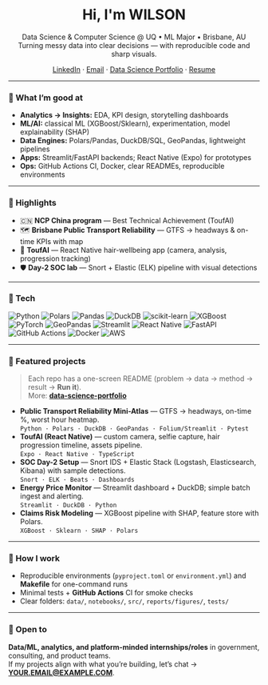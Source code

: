 <!-- Social preview: 1280×640 image with your name + tagline works great -->

<h1 align="center">Hi, I'm WILSON</h1>
<p align="center">
  Data Science & Computer Science @ UQ • ML Major • Brisbane, AU  
  <br/>
  Turning messy data into clear decisions — with reproducible code and sharp visuals.
</p>

<p align="center">
  <a href="https://www.linkedin.com/in/YOUR-LINKEDIN/">LinkedIn</a> ·
  <a href="mailto:YOUR.EMAIL@EXAMPLE.COM">Email</a> ·
  <a href="https://github.com/YOURUSERNAME/data-science-portfolio">Data Science Portfolio</a> ·
  <a href="https://YOUR-SITE-OR-RESUME">Resume</a>
</p>

---

### 🚀 What I’m good at
- **Analytics → Insights:** EDA, KPI design, storytelling dashboards
- **ML/AI:** classical ML (XGBoost/Sklearn), experimentation, model explainability (SHAP)
- **Data Engines:** Polars/Pandas, DuckDB/SQL, GeoPandas, lightweight pipelines
- **Apps:** Streamlit/FastAPI backends; React Native (Expo) for prototypes
- **Ops:** GitHub Actions CI, Docker, clear READMEs, reproducible environments

---

### 🌟 Highlights
- 🇨🇳 **NCP China program** — Best Technical Achievement (ToufAI)
- 🗺️ **Brisbane Public Transport Reliability** — GTFS → headways & on-time KPIs with map
- 📱 **ToufAI** — React Native hair-wellbeing app (camera, analysis, progression tracking)
- 🛡️ **Day-2 SOC lab** — Snort + Elastic (ELK) pipeline with visual detections

---

### 🧰 Tech
<p>
  <img alt="Python" src="https://img.shields.io/badge/Python-–-?logo=python&logoColor=white&labelColor=306998&color=306998">
  <img alt="Polars" src="https://img.shields.io/badge/Polars-–-?logo=polars&logoColor=white&labelColor=5a2ca0&color=5a2ca0">
  <img alt="Pandas" src="https://img.shields.io/badge/Pandas-–-?logo=pandas&logoColor=white&labelColor=150458&color=150458">
  <img alt="DuckDB" src="https://img.shields.io/badge/DuckDB-–-?logo=duckdb&logoColor=white&labelColor=ffa500&color=ffa500">
  <img alt="scikit-learn" src="https://img.shields.io/badge/scikit--learn-–-?logo=scikitlearn&logoColor=white&labelColor=f89939&color=f89939">
  <img alt="XGBoost" src="https://img.shields.io/badge/XGBoost-–-?labelColor=ea4c2a&color=ea4c2a">
  <img alt="PyTorch" src="https://img.shields.io/badge/PyTorch-–-?logo=pytorch&logoColor=white&labelColor=ee4c2c&color=ee4c2c">
  <img alt="GeoPandas" src="https://img.shields.io/badge/GeoPandas-–-?labelColor=0b3d91&color=0b3d91">
  <img alt="Streamlit" src="https://img.shields.io/badge/Streamlit-–-?logo=streamlit&logoColor=white&labelColor=ff4b4b&color=ff4b4b">
  <img alt="React Native" src="https://img.shields.io/badge/React%20Native-–-?logo=react&logoColor=white&labelColor=20232a&color=20232a">
  <img alt="FastAPI" src="https://img.shields.io/badge/FastAPI-–-?logo=fastapi&logoColor=white&labelColor=009688&color=009688">
  <img alt="GitHub Actions" src="https://img.shields.io/badge/GitHub%20Actions-–-?logo=githubactions&logoColor=white&labelColor=2088ff&color=2088ff">
  <img alt="Docker" src="https://img.shields.io/badge/Docker-–-?logo=docker&logoColor=white&labelColor=2496ed&color=2496ed">
  <img alt="AWS" src="https://img.shields.io/badge/AWS-–-?logo=amazonaws&logoColor=white&labelColor=232f3e&color=232f3e">
</p>

---

### 📌 Featured projects
> Each repo has a one-screen README (problem → data → method → result → **Run it**).  
> More: **[data-science-portfolio](https://github.com/YOURUSERNAME/data-science-portfolio)**

- **Public Transport Reliability Mini-Atlas** — GTFS → headways, on-time %, worst hour heatmap.  
  `Python · Polars · DuckDB · GeoPandas · Folium/Streamlit · Pytest`
- **ToufAI (React Native)** — custom camera, selfie capture, hair progression timeline, assets pipeline.  
  `Expo · React Native · TypeScript`
- **SOC Day-2 Setup** — Snort IDS + Elastic Stack (Logstash, Elasticsearch, Kibana) with sample detections.  
  `Snort · ELK · Beats · Dashboards`
- **Energy Price Monitor** — Streamlit dashboard + DuckDB; simple batch ingest and alerting.  
  `Streamlit · DuckDB · Python`
- **Claims Risk Modeling** — XGBoost pipeline with SHAP, feature store with Polars.  
  `XGBoost · Sklearn · SHAP · Polars`

---

### 📎 How I work
- Reproducible environments (`pyproject.toml` or `environment.yml`) and **Makefile** for one-command runs  
- Minimal tests + **GitHub Actions** CI for smoke checks  
- Clear folders: `data/`, `notebooks/`, `src/`, `reports/figures/`, `tests/`

---

### 🤝 Open to
**Data/ML, analytics, and platform-minded internships/roles** in government, consulting, and product teams.  
If my projects align with what you’re building, let’s chat → **YOUR.EMAIL@EXAMPLE.COM**.

<!-- Optional: GitHub stats cards (uncomment if you want them)
<p>
  <img src="https://github-readme-stats.vercel.app/api?username=YOURUSERNAME&show_icons=true" height="150">
  <img src="https://github-readme-stats.vercel.app/api/top-langs/?username=YOURUSERNAME&layout=compact" height="150">
</p>
-->
